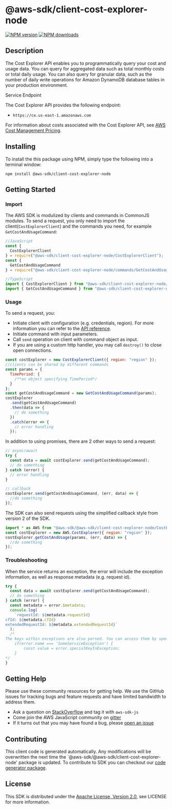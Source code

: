 # @aws-sdk/client-cost-explorer-node

[![NPM version](https://img.shields.io/npm/v/@aws-sdk/client-cost-explorer-node/preview.svg)](https://www.npmjs.com/package/@aws-sdk/client-cost-explorer-node)
[![NPM downloads](https://img.shields.io/npm/dm/@aws-sdk/client-cost-explorer-node.svg)](https://www.npmjs.com/package/@aws-sdk/client-cost-explorer-node)

## Description

<p>The Cost Explorer API enables you to programmatically query your cost and usage data. You can query for aggregated data such as total monthly costs or total daily usage. You can also query for granular data, such as the number of daily write operations for Amazon DynamoDB database tables in your production environment. </p> <p>Service Endpoint</p> <p>The Cost Explorer API provides the following endpoint:</p> <ul> <li> <p> <code>https://ce.us-east-1.amazonaws.com</code> </p> </li> </ul> <p>For information about costs associated with the Cost Explorer API, see <a href="https://aws.amazon.com/aws-cost-management/pricing/">AWS Cost Management Pricing</a>.</p>

## Installing

To install the this package using NPM, simply type the following into a terminal window:

```
npm install @aws-sdk/client-cost-explorer-node
```

## Getting Started

### Import

The AWS SDK is modulized by clients and commands in CommonJS modules. To send a request, you only need to import the client(`CostExplorerClient`) and the commands you need, for example `GetCostAndUsageCommand`:

```javascript
//JavaScript
const {
  CostExplorerClient
} = require("@aws-sdk/client-cost-explorer-node/CostExplorerClient");
const {
  GetCostAndUsageCommand
} = require("@aws-sdk/client-cost-explorer-node/commands/GetCostAndUsageCommand");
```

```javascript
//TypeScript
import { CostExplorerClient } from "@aws-sdk/client-cost-explorer-node/CostExplorerClient";
import { GetCostAndUsageCommand } from "@aws-sdk/client-cost-explorer-node/commands/GetCostAndUsageCommand";
```

### Usage

To send a request, you:

- Initiate client with configuration (e.g. credentials, region). For more information you can refer to the [API reference][].
- Initiate command with input parameters.
- Call `send` operation on client with command object as input.
- If you are using a custom http handler, you may call `destroy()` to close open connections.

```javascript
const costExplorer = new CostExplorerClient({ region: "region" });
//clients can be shared by different commands
const params = {
  TimePeriod: {
    /**an object specifying TimePeriod*/
  }
};
const getCostAndUsageCommand = new GetCostAndUsageCommand(params);
costExplorer
  .send(getCostAndUsageCommand)
  .then(data => {
    // do something
  })
  .catch(error => {
    // error handling
  });
```

In addition to using promises, there are 2 other ways to send a request:

```javascript
// async/await
try {
  const data = await costExplorer.send(getCostAndUsageCommand);
  // do something
} catch (error) {
  // error handling
}
```

```javascript
// callback
costExplorer.send(getCostAndUsageCommand, (err, data) => {
  //do something
});
```

The SDK can also send requests using the simplified callback style from version 2 of the SDK.

```javascript
import * as AWS from "@aws-sdk/@aws-sdk/client-cost-explorer-node/CostExplorer";
const costExplorer = new AWS.CostExplorer({ region: "region" });
costExplorer.getCostAndUsage(params, (err, data) => {
  //do something
});
```

### Troubleshooting

When the service returns an exception, the error will include the exception information, as well as response metadata (e.g. request id).

```javascript
try {
  const data = await costExplorer.send(getCostAndUsageCommand);
  // do something
} catch (error) {
  const metadata = error.$metadata;
  console.log(
    `requestId: ${metadata.requestId}
cfId: ${metadata.cfId}
extendedRequestId: ${metadata.extendedRequestId}`
  );
  /*
The keys within exceptions are also parsed. You can access them by specifying exception names:
    if(error.name === 'SomeServiceException') {
        const value = error.specialKeyInException;
    }
*/
}
```

## Getting Help

Please use these community resources for getting help. We use the GitHub issues for tracking bugs and feature requests and have limited bandwidth to address them.

- Ask a question on [StackOverflow](https://stackoverflow.com/questions/tagged/aws-sdk-js) and tag it with `aws-sdk-js`
- Come join the AWS JavaScript community on [gitter](https://gitter.im/aws/aws-sdk-js-v3)
- If it turns out that you may have found a bug, please [open an issue](https://github.com/aws/aws-sdk-js-v3/issues)

## Contributing

This client code is generated automatically. Any modifications will be overwritten the next time the `@aws-sdk/@aws-sdk/client-cost-explorer-node' package is updated. To contribute to SDK you can checkout our [code generator package][].

## License

This SDK is distributed under the
[Apache License, Version 2.0](http://www.apache.org/licenses/LICENSE-2.0),
see LICENSE for more information.

[code generator package]: https://github.com/aws/aws-sdk-js-v3/tree/master/packages/service-types-generator
[api reference]: https://docs.aws.amazon.com/AWSJavaScriptSDK/latest/
